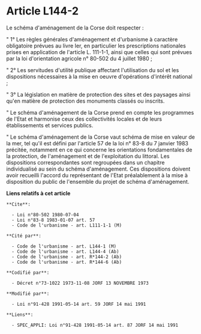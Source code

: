 # Article L144-2

Le schéma d'aménagement de la Corse doit respecter :

" 1° Les règles générales d'aménagement et d'urbanisme à caractère obligatoire prévues au livre Ier, en particulier les
prescriptions nationales prises en application de l'article L. 111-1-1, ainsi que celles qui sont prévues par la loi
d'orientation agricole n° 80-502 du 4 juillet 1980 ;

" 2° Les servitudes d'utilité publique affectant l'utilisation du sol et les dispositions nécessaires à la mise en oeuvre
d'opérations d'intérêt national ;

" 3° La législation en matière de protection des sites et des paysages ainsi qu'en matière de protection des monuments
classés ou inscrits.

" Le schéma d'aménagement de la Corse prend en compte les programmes de l'Etat et harmonise ceux des collectivités locales et
de leurs établissements et services publics.

" Le schéma d'aménagement de la Corse vaut schéma de mise en valeur de la mer, tel qu'il est défini par l'article 57 de la
loi n° 83-8 du 7 janvier 1983 précitée, notamment en ce qui concerne les orientations fondamentales de la protection, de
l'aménagement et de l'exploitation du littoral. Les dispositions correspondantes sont regroupées dans un chapitre
individualisé au sein du schéma d'aménagement. Ces dispositions doivent avoir recueilli l'accord du représentant de l'Etat
préalablement à la mise à disposition du public de l'ensemble du projet de schéma d'aménagement.

**Liens relatifs à cet article**

	**Cite**:

	  - Loi n°80-502 1980-07-04
	  - Loi n°83-8 1983-01-07 art. 57
	  - Code de l'urbanisme - art. L111-1-1 (M)

	**Cité par**:

	  - Code de l'urbanisme - art. L144-1 (M)
	  - Code de l'urbanisme - art. L144-4 (Ab)
	  - Code de l'urbanisme - art. R*144-2 (Ab)
	  - Code de l'urbanisme - art. R*144-6 (Ab)

	**Codifié par**:

	  - Décret n°73-1022 1973-11-08 JORF 13 NOVEMBRE 1973

	**Modifié par**:

	  - Loi n°91-428 1991-05-14 art. 59 JORF 14 mai 1991

	**Liens**:

	  - SPEC_APPLI: Loi n°91-428 1991-05-14 art. 87 JORF 14 mai 1991
